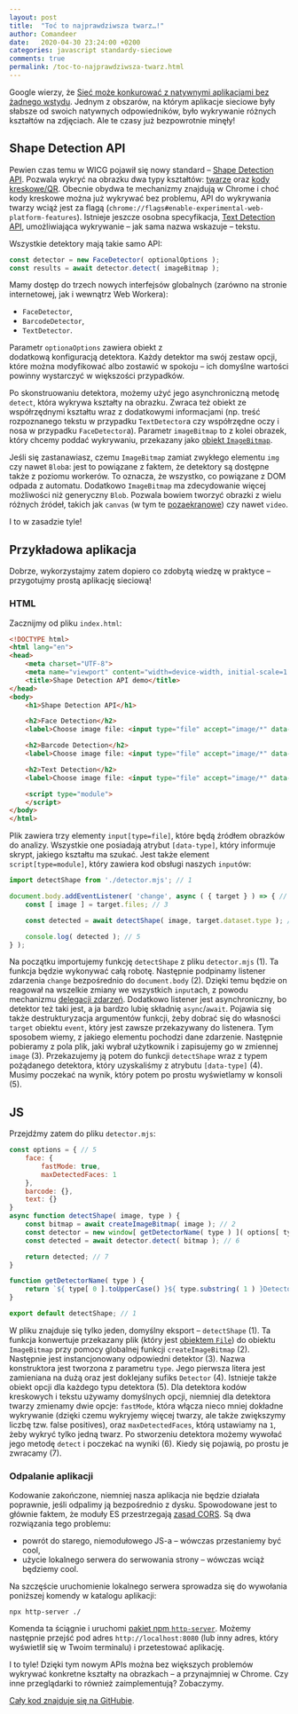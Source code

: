 ```yaml
---
layout: post
title:  "Toć to najprawdziwsza twarz…!"
author: Comandeer
date:   2020-04-30 23:24:00 +0200
categories: javascript standardy-sieciowe
comments: true
permalink: /toc-to-najprawdziwsza-twarz.html
---
```


Google wierzy, że [Sieć może konkurować z natywnymi aplikacjami bez żadnego wstydu](https://www.chromium.org/teams/web-capabilities-fugu). Jednym z obszarów, na którym aplikacje sieciowe były słabsze od swoich natywnych odpowiedników, było wykrywanie różnych kształtów na zdjęciach. Ale te czasy już bezpowrotnie minęły!

## Shape Detection API

Pewien czas temu w WICG pojawił się nowy standard – [Shape Detection API](https://wicg.github.io/shape-detection-api/). Pozwala wykryć na obrazku dwa typy kształtów: [twarze](https://wicg.github.io/shape-detection-api/#face-detection-api) oraz [kody kreskowe/QR](https://wicg.github.io/shape-detection-api/#barcode-detection-api). Obecnie obydwa te mechanizmy znajdują w Chrome i choć kody kreskowe można już wykrywać bez problemu, API do wykrywania twarzy wciąż jest za flagą (`chrome://flags#enable-experimental-web-platform-features`). Istnieje jeszcze osobna specyfikacja, [Text Detection API](https://wicg.github.io/shape-detection-api/text.html), umożliwiająca wykrywanie – jak sama nazwa wskazuje – tekstu.

Wszystkie detektory mają takie samo API:

```javascript
const detector = new FaceDetector( optionalOptions );
const results = await detector.detect( imageBitmap );
```

Mamy dostęp do trzech nowych interfejsów globalnych (zarówno na stronie internetowej, jak i wewnątrz Web Workera):

* `FaceDetector`,
*  `BarcodeDetector`,
* `TextDetector`.

Parametr `optionaOptions` zawiera obiekt z dodatkową konfiguracją detektora. Każdy detektor ma swój zestaw opcji, które można modyfikować albo zostawić w spokoju – ich domyślne wartości powinny wystarczyć w większości przypadków.

Po skonstruowaniu detektora, możemy użyć jego asynchroniczną metodę `detect`, która wykrywa kształty na obrazku. Zwraca też obiekt ze współrzędnymi kształtu wraz z dodatkowymi informacjami (np. treść rozpoznanego tekstu w przypadku `TextDetector`a czy współrzędne oczy i nosa w przypadku `FaceDetector`a). Parametr `imageBitmap` to z kolei obrazek, który chcemy poddać wykrywaniu, przekazany jako [obiekt `ImageBitmap`](https://html.spec.whatwg.org/multipage/imagebitmap-and-animations.html#imagebitmap).

<p class="note">Jeśli się zastanawiasz, czemu <code>ImageBitmap</code> zamiat zwykłego elementu <code>img</code> czy nawet <code>Blob</code>a: jest to powiązane z faktem, że detektory są dostępne także z poziomu workerów. To oznacza, że wszystko, co powiązane z DOM odpada z automatu. Dodatkowo <code>ImageBitmap</code> ma zdecydowanie więcej możliwości niż generyczny <code>Blob</code>. Pozwala bowiem tworzyć obrazki z wielu różnych źródeł, takich jak <code>canvas</code> (w tym te <a href="https://developer.mozilla.org/en-US/docs/Web/API/OffscreenCanvas" rel="noreferrer noopener">pozaekranowe</a>) czy nawet <code>video</code>.</p>

I to w zasadzie tyle!

## Przykładowa aplikacja

Dobrze, wykorzystajmy zatem dopiero co zdobytą wiedzę w praktyce – przygotujmy prostą aplikację sieciową!

### HTML

Zacznijmy od pliku `index.html`:

```html
<!DOCTYPE html>
<html lang="en">
<head>
	<meta charset="UTF-8">
	<meta name="viewport" content="width=device-width, initial-scale=1.0">
	<title>Shape Detection API demo</title>
</head>
<body>
	<h1>Shape Detection API</h1>

	<h2>Face Detection</h2>
	<label>Choose image file: <input type="file" accept="image/*" data-type="face"></label>

	<h2>Barcode Detection</h2>
	<label>Choose image file: <input type="file" accept="image/*" data-type="barcode"></label>

	<h2>Text Detection</h2>
	<label>Choose image file: <input type="file" accept="image/*" data-type="text"></label>

	<script type="module">
	</script>
</body>
</html>
```

Plik zawiera trzy elementy `input[type=file]`, które będą źródłem obrazków do analizy. Wszystkie one posiadają atrybut `[data-type]`, który informuje skrypt, jakiego kształtu ma szukać. Jest także element `script[type=module]`, który zawiera kod obsługi naszych `input`ów:

```javascript
import detectShape from './detector.mjs'; // 1

document.body.addEventListener( 'change', async ( { target } ) => { // 2
	const [ image ] = target.files; // 3

	const detected = await detectShape( image, target.dataset.type ); // 4

	console.log( detected ); // 5
} );
```

Na początku importujemy funkcję `detectShape` z pliku `detector.mjs` (1). Ta funkcja będzie wykonywać całą robotę. Następnie podpinamy listener zdarzenia `change` bezpośrednio do `document.body` (2). Dzięki temu będzie on reagował na wszelkie zmiany we wszystkich `input`ach, z powodu mechanizmu [delegacji zdarzeń](https://javascript.info/event-delegation). Dodatkowo listener jest asynchroniczny, bo detektor też taki jest, a ja bardzo lubię składnię `async`/`await`. Pojawia się także destrukturyzacja argumentów funkcji, żeby dobrać się do własności `target` obiektu `event`, który jest zawsze przekazywany do listenera. Tym sposobem wiemy, z jakiego elementu pochodzi dane zdarzenie. Następnie pobieramy z pola plik, jaki wybrał użytkownik i zapisujemy go w zmiennej `image` (3). Przekazujemy ją potem do funkcji `detectShape` wraz z typem pożądanego detektora, który uzyskaliśmy z atrybutu `[data-type]` (4). Musimy poczekać na wynik, który potem po prostu wyświetlamy w konsoli (5).

## JS

Przejdźmy zatem do pliku `detector.mjs`:

```javascript
const options = { // 5
	face: {
		fastMode: true,
		maxDetectedFaces: 1
	},
	barcode: {},
	text: {}
}
async function detectShape( image, type ) {
	const bitmap = await createImageBitmap( image ); // 2
	const detector = new window[ getDetectorName( type ) ]( options[ type ] ); //3
	const detected = await detector.detect( bitmap ); // 6

	return detected; // 7
}

function getDetectorName( type ) {
	return `${ type[ 0 ].toUpperCase() }${ type.substring( 1 ) }Detector`; // 4
}

export default detectShape; // 1
```

W pliku znajduje się tylko jeden, domyślny eksport – `detectShape` (1). Ta funkcja konwertuje przekazany plik (który jest [obiektem `File`](https://developer.mozilla.org/en-US/docs/Web/API/File)) do obiektu `ImageBitmap` przy pomocy globalnej funkcji `createImageBitmap` (2). Następnie jest instancjonowany odpowiedni detektor (3). Nazwa konstruktora jest tworzona z parametru `type`. Jego pierwsza litera jest zamieniana na dużą oraz jest doklejany sufiks `Detector` (4). Istnieje także obiekt opcji dla każdego typu detektora (5). Dla detektora kodów kreskowych i tekstu używamy domyślnych opcji, niemniej dla detektora twarzy zmienamy dwie opcje: `fastMode`, która włącza nieco mniej dokładne wykrywanie (dzięki czemu wykryjemy więcej twarzy, ale także zwiększymy liczbę tzw. false positives), oraz `maxDetectedFaces`, którą ustawiamy na `1`, żeby wykryć tylko jedną twarz. Po stworzeniu detektora możemy wywołać jego metodę `detect` i poczekać na wyniki (6). Kiedy się pojawią, po prostu je zwracamy (7).

### Odpalanie aplikacji

Kodowanie zakończone, niemniej nasza aplikacja nie będzie działała poprawnie, jeśli odpalimy ją bezpośrednio z dysku. Spowodowane jest to głównie faktem, że moduły ES przestrzegają [zasad CORS](https://developer.mozilla.org/en-US/docs/Web/HTTP/CORS). Są dwa rozwiązania tego problemu:

* powrót do starego, niemodułowego JS-a – wówczas przestaniemy być cool,
* użycie lokalnego serwera do serwowania strony – wówczas wciąż będziemy cool.

Na szczęście uruchomienie lokalnego serwera sprowadza się do wywołania poniższej komendy w katalogu aplikacji:

```shell
npx http-server ./
```

Komenda ta ściągnie i uruchomi [pakiet npm `http-server`](https://www.npmjs.com/package/http-server). Możemy następnie przejść pod adres `http://localhost:8080` (lub inny adres, który wyświetlił się w Twoim terminalu) i przetestować aplikację.

I to tyle! Dzięki tym nowym APIs można bez większych problemów wykrywać konkretne kształty na obrazkach – a przynajmniej w Chrome. Czy inne przeglądarki to również zaimplementują? Zobaczymy.

[Cały kod znajduje się na GitHubie](https://github.com/Comandeer/shape-detection-api-demo).

